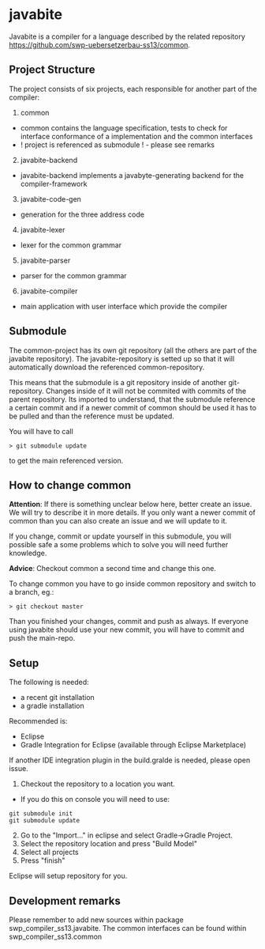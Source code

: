 javabite
========
Javabite is a compiler for a language described by the related repository 
<https://github.com/swp-uebersetzerbau-ss13/common>.

## Project Structure
The project consists of six projects, each responsible for another part of the compiler:

1. common
 * common contains the language specification, tests to check for interface conformance 
 of a implementation and the common interfaces
 * ! project is referenced as submodule ! - please see remarks 
2. javabite-backend
 * javabite-backend implements a javabyte-generating backend for the compiler-framework
3. javabite-code-gen
 * generation for the three address code
4. javabite-lexer
 * lexer for the common grammar
5. javabite-parser
 * parser for the common grammar
6. javabite-compiler
 * main application with user interface which provide the compiler

## Submodule
The common-project has its own git repository (all the others are part of the javabite 
repository). The javabite-repository is setted up so that it will automatically download 
the referenced common-repository.

This means that the submodule is a git repository inside of another git-repository. 
Changes inside of it will not be commited with commits of the parent repository.
Its imported to understand, that the submodule reference a certain commit and if 
a newer commit of common should be used it has to be pulled and than the reference
must be updated.

You will have to call 
```
> git submodule update
```
to get the main referenced version.


## How to change common
**Attention**: If there is something unclear below here, better create an issue. We will try
to describe it in more details. If you only want a newer commit of common than you can
also create an issue and we will update to it. 

If you change, commit or update yourself in this submodule, you will possible safe a some
problems which to solve you will need further knowledge.

**Advice**: Checkout common a second time and change this one.

To change common you have to go inside common repository and switch to a branch, eg.:

```
> git checkout master
```

Than you finished your changes, commit and push as always. If everyone using javabite
should use your new commit, you will have to commit and push the main-repo.

## Setup

The following is needed: 
* a recent git installation
* a gradle installation

Recommended is:
* Eclipse
* Gradle Integration for Eclipse (available through Eclipse Marketplace)

If another IDE integration plugin in the build.gralde is needed, please open issue.

1. Checkout the repository to a location you want.
 * If you do this on console you will need to use:
 ```
 git submodule init
 git submodule update
 ```
2. Go to the "Import..." in eclipse and select Gradle->Gradle Project.
3. Select the repository location and press "Build Model"
4. Select all projects
5. Press "finish"

Eclipse will setup repository for you.

## Development remarks
Please remember to add new sources within package swp_compiler_ss13.javabite.<project-short-name>
The common interfaces can be found within swp_compiler_ss13.common
